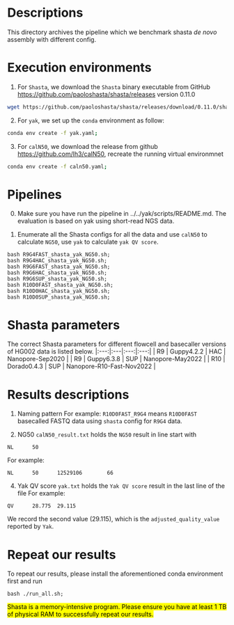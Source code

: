 # Descriptions 
This directory archives the pipeline which we benchmark shasta *de novo* assembly with different config.


# Execution environments
1. For `Shasta`, we download the `Shasta` binary executable from GitHub <https://github.com/paoloshasta/shasta/releases> version 0.11.0
```bash
wget https://github.com/paoloshasta/shasta/releases/download/0.11.0/shasta-Linux-0.11.0;
```

2. For `yak`, we set up the `conda` environment as follow:
```bash
conda env create -f yak.yaml;
```

3. For `calN50`, we download the release from github <https://github.com/lh3/calN50>, recreate the running virtual environmnet
```bash
conda env create -f caln50.yaml;
```


# Pipelines
0. Make sure you have run the pipeline in ../../yak/scripts/README.md. The evaluation is based on yak using short-read NGS data.

1. Enumerate all the Shasta configs for all the data and use `calN50` to calculate `NG50`, use `yak` to calculate `yak QV score`.
```
bash R9G4FAST_shasta_yak_NG50.sh;
bash R9G4HAC_shasta_yak_NG50.sh;
bash R9G6FAST_shasta_yak_NG50.sh;
bash R9G6HAC_shasta_yak_NG50.sh;
bash R9G6SUP_shasta_yak_NG50.sh;
bash R10D0FAST_shasta_yak_NG50.sh;
bash R10D0HAC_shasta_yak_NG50.sh;
bash R10D0SUP_shasta_yak_NG50.sh;
```

# Shasta parameters
The correct Shasta parameters for different flowcell and basecaller versions of HG002 data is listed below.
|:---:|:---|:---:|:---:|
| R9 | Guppy4.2.2 | HAC | Nanopore-Sep2020 |
| R9 | Guppy6.3.8 | SUP | Nanopore-May2022 |
| R10 | Dorado0.4.3 | SUP | Nanopore-R10-Fast-Nov2022 |


# Results descriptions
1. Naming pattern 
For example: `R10D0FAST_R9G4` means `R10D0FAST` basecalled FASTQ data using `shasta` config for `R9G4` data.

2. NG50
`calN50_result.txt` holds the `NG50` result in line start with
 ```
NL      50
```
For example:
```
NL      50      12529106        66
```

4. Yak QV score
`yak.txt` holds the `Yak QV score` result in the last line of the file
For example:
```
QV      28.775  29.115
```
We record the second value (29.115), which is the `adjusted_quality_value` reported by `Yak`.


# Repeat our results
To repeat our results, please install the aforementioned conda environment first and run
```
bash ./run_all.sh;
```

<mark>Shasta is a memory-intensive program. Please ensure you have at least 1 TB of physical RAM to successfully repeat our results.</mark>
